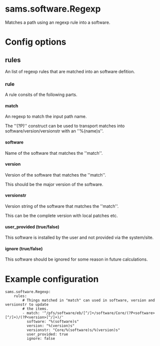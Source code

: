 
# sams.software.Regexp

Matches a path using an regexp rule into a software.

# Config options

## rules

An list of regexp rules that are matched into an software defition.

### rule

A rule consits of the following parts.

#### match

An regexp to match the input path name.

The ''(?P<name>)'' construct can be used to transport matches into software/version/versionstr
with an ''%(name)s''.

#### software

Name of the software that matches the ''match''.

#### version

Version of the software that matches the ''match''.

This should be the major version of the software.

#### versionstr

Version string of the software that matches the ''match''.

This can be the complete version with local patches etc.

#### user_provided (true/false)

This software is installed by the user and not provided via the system/site.

#### ignore (true/false)

This software should be ignored for some reason in future calculations.

# Example configuration

```
sams.software.Regexp:
    rules:
        # Things matched in "match" can used in software, version and versionstr to update
        # the items.
        - match: '^/pfs/software/eb/[^/]+/software/Core/(?P<software>[^/]+)/(?P<version>[^/]+)/'
          software: "%(software)s"
          version: "%(version)s"
          versionstr: "Core/%(software)s/%(version)s"
          user_provided: true
          ignore: false
```
